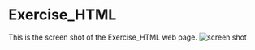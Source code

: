 # Exercise_HTML
This is the screen shot of the Exercise_HTML web page.
![screen shot](https://user-images.githubusercontent.com/75256241/159455811-e26805bd-2c55-4449-bda0-e14520c5b16f.png)
